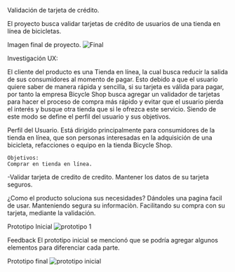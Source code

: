 Validación de tarjeta de crédito.

El proyecto busca validar tarjetas de crédito de usuarios de una tienda en línea de bicicletas.

Imagen final de proyecto.
![Final](https://user-images.githubusercontent.com/86276089/126522419-1e945ce4-9a8e-4f31-a5ae-f68c17def3a2.png)


Investigación UX:
 
 El cliente del producto es una Tienda en línea, la cual busca reducir la salida de sus consumidores al momento de pagar.
  Esto debido a que el usuario quiere saber de manera rápida y sencilla, si su tarjeta es válida para pagar, por tanto la empresa Bicycle Shop busca agregar un validador de tarjetas para hacer el proceso de compra más rápido y evitar que el usuario pierda el interés y busque otra tienda que si le ofrezca este servicio. 
  Siendo de este modo se define el perfil del usuario y sus objetivos.

  Perfil del Usuario.
  Está dirigido principalmente para consumidores de la tienda en línea, que son personas interesadas en la adquisición de una bicicleta, refacciones o equipo en la tienda  Bicycle Shop.

    Objetivos:
    Comprar en tienda en línea.
   -Validar tarjeta de credito de credito.
    Mantener los datos de su tarjeta seguros.

  ¿Como el producto soluciona sus necesidades?
  Dándoles una pagina facil de usar.
  Manteniendo segura  su informaciòn.
  Facilitando su compra con su tarjeta, mediante la validación.

 Prototipo Inicial
![prototipo 1](https://user-images.githubusercontent.com/86276089/126408340-158d242b-a746-4f16-98ac-c231d86c5915.jpg)

 Feedback
  El prototipo inicial se mencionó que se podría agregar algunos elementos para diferenciar cada parte. 
  
 Prototipo final
![prototipo inicial](https://user-images.githubusercontent.com/86276089/126408346-7b821856-feae-4b26-a8bb-0533262c4bde.png)

